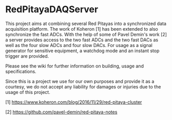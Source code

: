 # RedPitayaDAQServer
This project aims at combining several Red Pitayas into a synchronized data acquisition platform. The work of Koheron [1] has been extended to also synchronize the fast ADCs. With the help of some of Pavel Demin's work [2] a server provides access to the two fast ADCs and the two fast DACs as well as the four slow ADCs and four slow DACs. For usage as a signal generator for sensitive equipment, a watchdog mode and an instant stop trigger are provided.

Please see the wiki for further information on building, usage and specifications.

Since this is a project we use for our own purposes and provide it as a courtesy, we do not accept any liability for damages or injuries due to the usage of this project.

[1] https://www.koheron.com/blog/2016/11/29/red-pitaya-cluster

[2] https://github.com/pavel-demin/red-pitaya-notes
